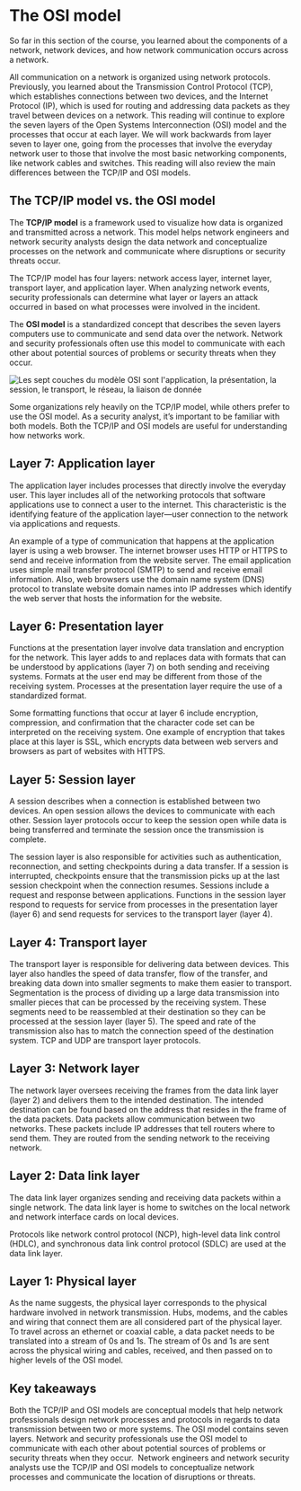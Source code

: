 # The OSI model

So far in this section of the course, you learned about the components of a network, network devices, and how network communication occurs across a network.

All communication on a network is organized using network protocols. Previously, you learned about the Transmission Control Protocol (TCP), which establishes connections between two devices, and the Internet Protocol (IP), which is used for routing and addressing data packets as they travel between devices on a network. This reading will continue to explore the seven layers of the Open Systems Interconnection (OSI) model and the processes that occur at each layer. We will work backwards from layer seven to layer one, going from the processes that involve the everyday network user to those that involve the most basic networking components, like network cables and switches. This reading will also review the main differences between the TCP/IP and OSI models.

## The TCP/IP model vs. the OSI model

The **TCP/IP model** is a framework used to visualize how data is organized and transmitted across a network. This model helps network engineers and network security analysts design the data network and conceptualize processes on the network and communicate where disruptions or security threats occur.

The TCP/IP model has four layers: network access layer, internet layer, transport layer, and application layer. When analyzing network events, security professionals can determine what layer or layers an attack occurred in based on what processes were involved in the incident.

The **OSI model** is a standardized concept that describes the seven layers computers use to communicate and send data over the network. Network and security professionals often use this model to communicate with each other about potential sources of problems or security threats when they occur.

![Les sept couches du modèle OSI sont l'application, la présentation, la session, le transport, le réseau, la liaison de donnée](https://d3c33hcgiwev3.cloudfront.net/imageAssetProxy.v1/b5ghKGCVSp6e-fAUC8oo4w_4efb617fe17648559c4a8a0bc0b1abf1_CS_R-043_OSI-Model.png?expiry=1697846400000&hmac=MVtOovzzNgSQ7J6iKf6ilKGfdTBRGk7-6eWfHraDl9M)

Some organizations rely heavily on the TCP/IP model, while others prefer to use the OSI model. As a security analyst, it’s important to be familiar with both models. Both the TCP/IP and OSI models are useful for understanding how networks work. 

## Layer 7: Application layer

The application layer includes processes that directly involve the everyday user. This layer includes all of the networking protocols that software applications use to connect a user to the internet. This characteristic is the identifying feature of the application layer—user connection to the network via applications and requests.

An example of a type of communication that happens at the application layer is using a web browser. The internet browser uses HTTP or HTTPS to send and receive information from the website server. The email application uses simple mail transfer protocol (SMTP) to send and receive email information. Also, web browsers use the domain name system (DNS) protocol to translate website domain names into IP addresses which identify the web server that hosts the information for the website.

## Layer 6: Presentation layer

Functions at the presentation layer involve data translation and encryption for the network. This layer adds to and replaces data with formats that can be understood by applications (layer 7) on both sending and receiving systems. Formats at the user end may be different from those of the receiving system. Processes at the presentation layer require the use of a standardized format.

Some formatting functions that occur at layer 6 include encryption, compression, and confirmation that the character code set can be interpreted on the receiving system. One example of encryption that takes place at this layer is SSL, which encrypts data between web servers and browsers as part of websites with HTTPS.

## Layer 5: Session layer

A session describes when a connection is established between two devices. An open session allows the devices to communicate with each other. Session layer protocols occur to keep the session open while data is being transferred and terminate the session once the transmission is complete. 

The session layer is also responsible for activities such as authentication, reconnection, and setting checkpoints during a data transfer. If a session is interrupted, checkpoints ensure that the transmission picks up at the last session checkpoint when the connection resumes. Sessions include a request and response between applications. Functions in the session layer respond to requests for service from processes in the presentation layer (layer 6) and send requests for services to the transport layer (layer 4).

## Layer 4: Transport layer

The transport layer is responsible for delivering data between devices. This layer also handles the speed of data transfer, flow of the transfer, and breaking data down into smaller segments to make them easier to transport. Segmentation is the process of dividing up a large data transmission into smaller pieces that can be processed by the receiving system. These segments need to be reassembled at their destination so they can be processed at the session layer (layer 5). The speed and rate of the transmission also has to match the connection speed of the destination system. TCP and UDP are transport layer protocols. 

## Layer 3: Network layer

The network layer oversees receiving the frames from the data link layer (layer 2) and delivers them to the intended destination. The intended destination can be found based on the address that resides in the frame of the data packets. Data packets allow communication between two networks. These packets include IP addresses that tell routers where to send them. They are routed from the sending network to the receiving network. 

## Layer 2: Data link layer

The data link layer organizes sending and receiving data packets within a single network. The data link layer is home to switches on the local network and network interface cards on local devices.

Protocols like network control protocol (NCP), high-level data link control (HDLC), and synchronous data link control protocol (SDLC) are used at the data link layer.

## Layer 1: Physical layer 

As the name suggests, the physical layer corresponds to the physical hardware involved in network transmission. Hubs, modems, and the cables and wiring that connect them are all considered part of the physical layer. To travel across an ethernet or coaxial cable, a data packet needs to be translated into a stream of 0s and 1s. The stream of 0s and 1s are sent across the physical wiring and cables, received, and then passed on to higher levels of the OSI model.

## Key takeaways

Both the TCP/IP and OSI models are conceptual models that help network professionals design network processes and protocols in regards to data transmission between two or more systems. The OSI model contains seven layers. Network and security professionals use the OSI model to communicate with each other about potential sources of problems or security threats when they occur.  Network engineers and network security analysts use the TCP/IP and OSI models to conceptualize network processes and communicate the location of disruptions or threats.